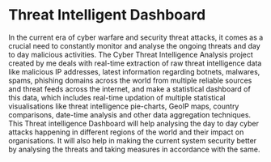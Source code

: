 # Threat Intelligent Dashboard
In the current era of cyber warfare and security threat attacks, it comes as a crucial need to constantly monitor and analyse the ongoing threats and day to day malicious activities. The Cyber Threat Intelligence Analysis project created by me deals with real-time extraction of raw threat intelligence data like malicious IP addresses, latest information regarding botnets, malwares, spams, phishing domains across the world from multiple reliable sources and threat feeds across the internet, and make a statistical dashboard of this data, which includes real-time updation of multiple statistical visualisations like threat intelligence pie-charts, GeoIP maps, country comparisons, date-time analysis and other data aggregation techniques. This Threat intelligence Dashboard will help analysing the day to day cyber attacks happening in different regions of the world and their impact on organisations. It will also help in making the current system security better by analysing the threats and taking measures in accordance with the same.

